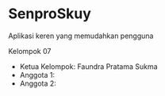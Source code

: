 # SenproSkuy
Aplikasi keren yang memudahkan pengguna

Kelompok 07
- Ketua Kelompok: Faundra Pratama Sukma
- Anggota 1: 
- Anggota 2: 

